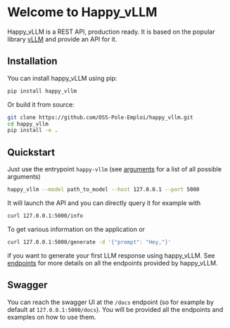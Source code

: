 # Welcome to Happy_vLLM

Happy_vLLM is a REST API, production ready. It is based on the popular library [vLLM](https://github.com/vllm-project/vllm) and provide an API for it.

## Installation

You can install happy_vLLM using pip:

```bash
pip install happy_vllm
```

Or build it from source:

```bash
git clone https://github.com/OSS-Pole-Emploi/happy_vllm.git
cd happy_vllm
pip install -e .
```

## Quickstart

Just use the entrypoint `happy-vllm` (see [arguments](arguments.md) for a list of all possible arguments)

```bash
happy_vllm --model path_to_model --host 127.0.0.1 --port 5000
```

It will launch the API and you can directly query it for example with 

```bash
curl 127.0.0.1:5000/info
```

To get various information on the application or 

```bash
curl 127.0.0.1:5000/generate -d '{"prompt": "Hey,"}'
```

if you want to generate your first LLM response using happy_vLLM. See [endpoints](endpoints/endpoints.md) for more details on all the endpoints provided by happy_vLLM. 

## Swagger

You can reach the swagger UI at the `/docs` endpoint (so for example by default at `127.0.0.1:5000/docs`). You will be provided all the endpoints and examples on how to use them.